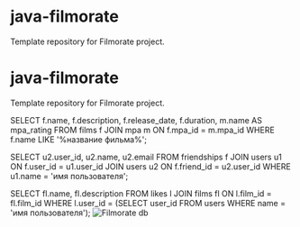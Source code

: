 # java-filmorate
Template repository for Filmorate project.

# java-filmorate
Template repository for Filmorate project.

SELECT f.name, f.description, f.release_date, f.duration, m.name AS mpa_rating
FROM films f
JOIN mpa m ON f.mpa_id = m.mpa_id
WHERE f.name LIKE '%название фильма%';

SELECT u2.user_id, u2.name, u2.email
FROM friendships f
JOIN users u1 ON f.user_id = u1.user_id
JOIN users u2 ON f.friend_id = u2.user_id
WHERE u1.name = 'имя пользователя';

SELECT fl.name, fl.description
FROM likes l
JOIN films fl ON l.film_id = fl.film_id
WHERE l.user_id = (SELECT user_id FROM users WHERE name = 'имя пользователя');
![Filmorate db](https://github.com/OlegSavinIG/java-filmorate/assets/134596179/c25cb49e-dc10-4317-aafa-f6ce1e39d895)
